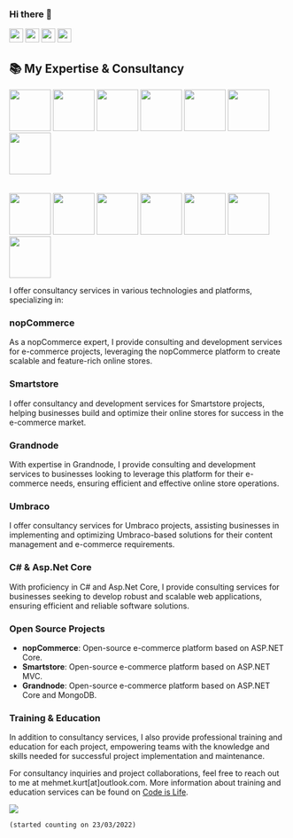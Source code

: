 ### Hi there 👋

<a href="https://www.twitter.com/fikirmuptelasi"><img src="https://img.shields.io/badge/twitter-%231DA1F2.svg?&style=for-the-badge&logo=twitter&logoColor=white" height=25></a> <a href="https://www.linkedin.com/in/mehmetkurt"><img src="https://img.shields.io/badge/linkedin-%230077B5.svg?&style=for-the-badge&logo=linkedin&logoColor=white" height=25></a> <a href="https://www.instagram.com/truefalseman"><img src="https://img.shields.io/badge/instagram-%23E4405F.svg?&style=for-the-badge&logo=instagram&logoColor=white" height=25></a>
<a href="https://www.youtube.com/codeislifes"><img src="https://img.shields.io/badge/youtube-%230077B5.svg?&style=for-the-badge&logo=youtube&logoColor=white" height=25></a>

## 📚 My Expertise & Consultancy

<code><img height="75" src="https://cdn.worldvectorlogo.com/logos/c--4.svg"></code>
<code><img height="75" src="https://cdn.worldvectorlogo.com/logos/logo-javascript.svg"></code>
<code><img height="75" src="https://cdn.worldvectorlogo.com/logos/python-5.svg"></code>
<code><img height="75" src="https://cdn.worldvectorlogo.com/logos/postgresql.svg"></code>
<code><img height="75" src="https://cdn.worldvectorlogo.com/logos/redis.svg"></code>
<code><img height="75" src="https://cdn.worldvectorlogo.com/logos/vue-9.svg"></code>
<code><img height="75" src="https://cdn.worldvectorlogo.com/logos/angular-icon-1.svg"></code>
<br><br><br>
<code><img height="75" src="https://cdn.worldvectorlogo.com/logos/rabbitmq.svg"></code>
<code><img height="75" src="https://cdn.worldvectorlogo.com/logos/docker.svg"></code>
<code><img height="75" src="https://cdn.worldvectorlogo.com/logos/linux-tux.svg"></code>
<code><img height="75" src="https://cdn.worldvectorlogo.com/logos/adobe-photoshop-cs6.svg"></code>
<code><img height="75" src="https://cdn.worldvectorlogo.com/logos/adobe-illustrator-cs6.svg"></code>
<code><img height="75" src="https://cdn.worldvectorlogo.com/logos/adobe-experience-design-1.svg"></code>
<code><img height="75" src="https://www.nopcommerce.com/images/nopLogos/nopCommerce/nopcommerce_logo.svg"></code>

<p>I offer consultancy services in various technologies and platforms, specializing in:</p>

### nopCommerce
As a nopCommerce expert, I provide consulting and development services for e-commerce projects, leveraging the nopCommerce platform to create scalable and feature-rich online stores.

### Smartstore
I offer consultancy and development services for Smartstore projects, helping businesses build and optimize their online stores for success in the e-commerce market.

### Grandnode
With expertise in Grandnode, I provide consulting and development services to businesses looking to leverage this platform for their e-commerce needs, ensuring efficient and effective online store operations.

### Umbraco
I offer consultancy services for Umbraco projects, assisting businesses in implementing and optimizing Umbraco-based solutions for their content management and e-commerce requirements.

### C# & Asp.Net Core
With proficiency in C# and Asp.Net Core, I provide consulting services for businesses seeking to develop robust and scalable web applications, ensuring efficient and reliable software solutions.

### Open Source Projects
- **nopCommerce**: Open-source e-commerce platform based on ASP.NET Core.
- **Smartstore**: Open-source e-commerce platform based on ASP.NET MVC.
- **Grandnode**: Open-source e-commerce platform based on ASP.NET Core and MongoDB.

### Training & Education
In addition to consultancy services, I also provide professional training and education for each project, empowering teams with the knowledge and skills needed for successful project implementation and maintenance. 

For consultancy inquiries and project collaborations, feel free to reach out to me at mehmet.kurt[at]outlook.com. More information about training and education services can be found on [Code is Life](https://www.codeislife.com.tr).

![](https://komarev.com/ghpvc/?username=mehmetkurt&color=red)

<code>(started counting on 23/03/2022)</code>
